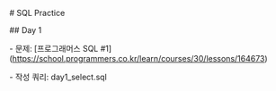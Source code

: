 \# SQL Practice



\## Day 1

\- 문제: \[프로그래머스 SQL #1](https://school.programmers.co.kr/learn/courses/30/lessons/164673)

\- 작성 쿼리: day1\_select.sql

